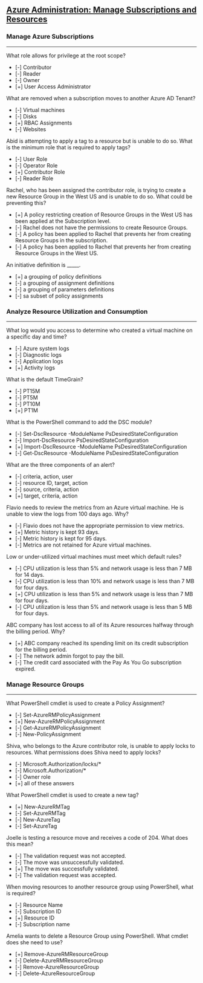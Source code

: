 ## [Azure Administration: Manage Subscriptions and Resources](https://www.linkedin.com/learning/azure-administration-manage-subscriptions-and-resources)

### Manage Azure Subscriptions
------

What role allows for privilege at the root scope?

- [-] Contributor
- [-] Reader
- [-] Owner
- [+] User Access Administrator

What are removed when a subscription moves to another Azure AD Tenant?

- [-] Virtual machines
- [-] Disks
- [+] RBAC Assignments
- [-] Websites

Abid is attempting to apply a tag to a resource but is unable to do so. What is the minimum role that is required to apply tags?

- [-] User Role
- [-] Operator Role
- [+] Contributor Role
- [-] Reader Role

Rachel, who has been assigned the contributor role, is trying to create a new Resource Group in the West US and is unable to do so. What could be preventing this?

- [+] A policy restricting creation of Resource Groups in the West US has been applied at the Subscription level.
- [-] Rachel does not have the permissions to create Resource Groups.
- [-] A policy has been applied to Rachel that prevents her from creating Resource Groups in the subscription.
- [-] A policy has been applied to Rachel that prevents her from creating Resource Groups in the West US.

An initiative definition is _____.

- [+] a grouping of policy definitions
- [-] a grouping of assignment definitions
- [-] a grouping of parameters definitions
- [-] sa subset of policy assignments

### Analyze Resource Utilization and Consumption
------

What log would you access to determine who created a virtual machine on a specific day and time?

- [-] Azure system logs
- [-] Diagnostic logs
- [-] Application logs
- [+] Activity logs

What is the default TimeGrain?

- [-] PT15M
- [-] PT5M
- [-] PT10M
- [+] PT1M

What is the PowerShell command to add the DSC module?

- [-] Set-DscResource -ModuleName PsDesiredStateConfiguration
- [-] Import-DscResource PsDesiredStateConfiguration
- [+] Import-DscResource -ModuleName PsDesiredStateConfiguration
- [-] Get-DscResource -ModuleName PsDesiredStateConfiguration

What are the three components of an alert?

- [-] criteria, action, user
- [-] resource ID, target, action
- [-] source, criteria, action
- [+] target, criteria, action

Flavio needs to review the metrics from an Azure virtual machine. He is unable to view the logs from 100 days ago. Why?

- [-] Flavio does not have the appropriate permission to view metrics.
- [+] Metric history is kept 93 days.
- [-] Metric history is kept for 95 days.
- [-] Metrics are not retained for Azure virtual machines.

Low or under-utilized virtual machines must meet which default rules?

- [-] CPU utilization is less than 5% and network usage is less than 7 MB for 14 days.
- [-] CPU utilization is less than 10% and network usage is less than 7 MB for four days.
- [+] CPU utilization is less than 5% and network usage is less than 7 MB for four days.
- [-] CPU utilization is less than 5% and network usage is less than 5 MB for four days.

ABC company has lost access to all of its Azure resources halfway through the billing period. Why?

- [+] ABC company reached its spending limit on its credit subscription for the billing period.
- [-] The network admin forgot to pay the bill.
- [-] The credit card associated with the Pay As You Go subscription expired.

### Manage Resource Groups
------

What PowerShell cmdlet is used to create a Policy Assignment?

- [-] Set-AzureRMPolicyAssignment
- [+] New-AzureRMPolicyAssignment
- [-] Get-AzureRMPolicyAssignment
- [-] New-PolicyAssignment

Shiva, who belongs to the Azure contributor role, is unable to apply locks to resources. What permissions does Shiva need to apply locks?

- [-] Microsoft.Authorization/locks/*
- [-] Microsoft.Authorization/*
- [-] Owner role
- [+] all of these answers

What PowerShell cmdlet is used to create a new tag?

- [+] New-AzureRMTag
- [-] Set-AzureRMTag
- [-] New-AzureTag
- [-] Set-AzureTag

Joelle is testing a resource move and receives a code of 204. What does this mean?

- [-] The validation request was not accepted.
- [-] The move was unsuccessfully validated.
- [+] The move was successfully validated.
- [-] The validation request was accepted.

When moving resources to another resource group using PowerShell, what is required?

- [-] Resource Name
- [-] Subscription ID
- [+] Resource ID
- [-] Subscription name

Amelia wants to delete a Resource Group using PowerShell. What cmdlet does she need to use?

- [+] Remove-AzureRMResourceGroup
- [-] Delete-AzureRMResourceGroup
- [-] Remove-AzureResourceGroup
- [-] Delete-AzureResourceGroup